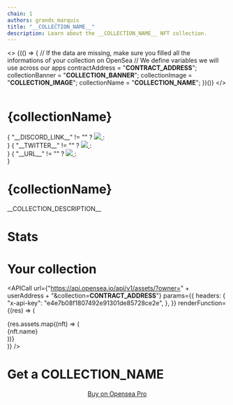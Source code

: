 ```yaml
---
chain: 1
authors: grands_marquis
title: "__COLLECTION_NAME__"
description: Learn about the __COLLECTION_NAME__ NFT collection.
---
```


<>
  {(() => {
    // If the data are missing, make sure you filled all the informations of your collection on OpenSea
    // We define variables we will use across our apps
    contractAddress = "__CONTRACT_ADDRESS__";
    collectionBanner = "__COLLECTION_BANNER__";
    collectionImage = "__COLLECTION_IMAGE__";
    collectionName = "__COLLECTION_NAME__";
  })()}
</>
<div>
  <div>
    <img
      className="h-32 m-0 w-full object-cover lg:h-48"
      src={collectionBanner}
      alt=""
    />
  </div>
  <div className="mx-auto max-w-5xl px-4 sm:px-6 lg:px-8">
    <div className="-mt-12 sm:-mt-16 sm:flex sm:items-end sm:space-x-5">
      <div className="flex">
        <img
          className="h-24 w-24 m-0 p-0 rounded-full  sm:h-32 sm:w-32"
          src={collectionImage}
          alt=""
        />
      </div>
      <div className="mt-6 sm:flex sm:min-w-0 sm:flex-1 sm:items-center sm:justify-end sm:space-x-6 sm:pb-1">
        <div className="mt-6 min-w-0 flex-1 sm:hidden md:block">
          <h1 className="truncate text-2xl font-bold    ">
            {collectionName}
          </h1>
        </div>
        <div className="mt-6 flex flex-col justify-stretch space-y-3 sm:flex-row sm:space-x-4 sm:space-y-0">
        { "__DISCORD_LINK__" != "" ?
          <a
            href="__DISCORD_LINK__"
            className="inline-flex "
          >
            <img class="w-6 h-6" src="https://static-00.iconduck.com/assets.00/discord-icon-2048x2048-kva2hfax.png" />
          </a>
          : <div></div>
          }
          { "__TWITTER__" != "" ?
           <a
            href="https://twitter.com/__TWITTER__"
            className="inline-flex "
          >
            <img class="w-6 h-6" src="https://static-00.iconduck.com/assets.00/twitter-icon-512x512-7o66iwws.png" />
          </a>
          : <div></div>
          }
           { "__URL__" != "" ?
           <a
            href="__URL__"
            className="inline-flex "
          >
            <img class="w-6 h-6" src="https://static-00.iconduck.com/assets.00/link-circle-icon-512x512-ybphzgij.png" />
          </a>
          : <div></div>
          }
        </div>
      </div>
    </div>
    <div className="mt-6 hidden min-w-0 flex-1 sm:block md:hidden">
      <h1 className="truncate text-2xl font-bold text-gray-900">
        {collectionName}
      </h1>
    </div>
  </div>
</div>
<p class="p-5">
__COLLECTION_DESCRIPTION__
</p>

# Stats


# Your collection

<PleaseConnect>

<APICall
    url={"https://api.opensea.io/api/v1/assets/?owner=" + userAddress + "&collection=__CONTRACT_ADDRESS__"}
    params={{
      headers: {
        "x-api-key": "e4e7b08f1807492e91301de85728ce2e",
      },
    }}
    renderFunction={(res) => (
      <div class="mx-auto mt-20 grid max-w-2xl grid-cols-1 gap-x-8 gap-y-8 sm:grid-cols-3 lg:mx-0 lg:max-w-none lg:grid-cols-4">
        {res.assets.map((nft) => (
          <div
            key={nft.id}
            class="col-span-1 flex flex-col divide-y divide-gray-200 rounded-lg bg-white text-center shadow">
            <img className="m-0 p-0 aspect-[3/2] w-full rounded-2xl object-cover" src={nft.image_url} alt="" />
            <div>
            {nft.name}
            </div>
          </div>
        ))}
      </div>
    )}
/>

</PleaseConnect>


# Get a __COLLECTION_NAME__

<center>
<ReservoirSweep 
    collectionAddress="__CONTRACT_ADDRESS__" 
    buttonText="Buy on Reservoir" />
<div class="mt-2"><a target="_blank" class ="btn btn-outline btn-primary" href="https://pro.opensea.io/collection/__COLLECTION_SLUG__" >Buy on Opensea Pro</a></div>
</center>
